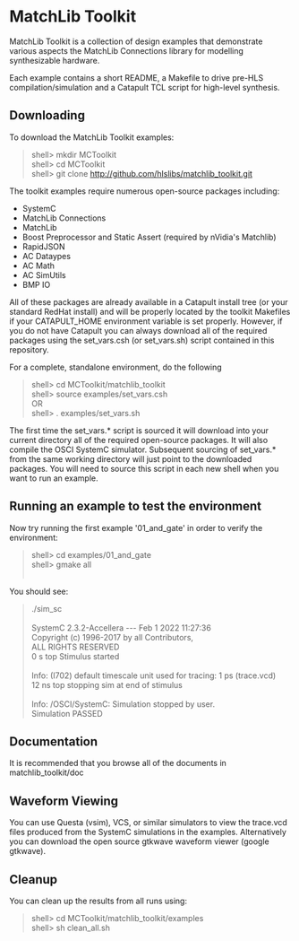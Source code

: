 # MatchLib Toolkit

MatchLib Toolkit is a collection of design examples that demonstrate various aspects the MatchLib Connections library for modelling synthesizable hardware.

Each example contains a short README, a Makefile to drive pre-HLS compilation/simulation and a Catapult TCL script for high-level synthesis.

## Downloading
To download the MatchLib Toolkit examples:
> shell> mkdir MCToolkit<br>
> shell> cd MCToolkit<br>
> shell> git clone http://github.com/hlslibs/matchlib_toolkit.git<br>

The toolkit examples require numerous open-source packages including:
- SystemC
- MatchLib Connections
- MatchLib
- Boost Preprocessor and Static Assert (required by nVidia's Matchlib)
- RapidJSON
- AC Dataypes
- AC Math
- AC SimUtils
- BMP IO

All of these packages are already available in a Catapult install tree (or your standard RedHat install) and will be properly located by the toolkit Makefiles if your CATAPULT_HOME environment variable is set properly. 
However, if you do not have Catapult you can always download all of the required packages using the set_vars.csh (or set_vars.sh) script contained in this repository.

For a complete, standalone environment, do the following
> shell> cd MCToolkit/matchlib_toolkit<br>
> shell> source examples/set_vars.csh<br>
    OR<br>
> shell> . examples/set_vars.sh<br>

The first time the set_vars.* script is sourced it will download into your current directory all of the required open-source packages. It will also compile the OSCI SystemC simulator.
Subsequent sourcing of set_vars.* from the same working directory will just point to the downloaded packages.
You will need to source this script in each new shell when you want to run an example.


## Running an example to test the environment
Now try running the first example '01_and_gate' in order to verify the environment:<br>
> shell> cd examples/01_and_gate<br>
> shell> gmake all<br><br>

You should see:<br>
> ./sim_sc<br><br>
>         SystemC 2.3.2-Accellera --- Feb  1 2022 11:27:36<br>
>         Copyright (c) 1996-2017 by all Contributors,<br>
>         ALL RIGHTS RESERVED<br>
> 0 s top Stimulus started<br><br>
> Info: (I702) default timescale unit used for tracing: 1 ps (trace.vcd)<br>
> 12 ns top stopping sim at end of stimulus<br><br>
> Info: /OSCI/SystemC: Simulation stopped by user.<br>
> Simulation PASSED

## Documentation
It is recommended that you browse all of the documents in matchlib_toolkit/doc

## Waveform Viewing
You can use Questa (vsim), VCS, or similar simulators to view the trace.vcd files produced from the SystemC simulations in the examples. Alternatively you can download the open source gtkwave waveform viewer (google gtkwave).

## Cleanup
You can clean up the results from all runs using:<br>
> shell> cd MCToolkit/matchlib_toolkit/examples<br>
> shell> sh clean_all.sh<br>

